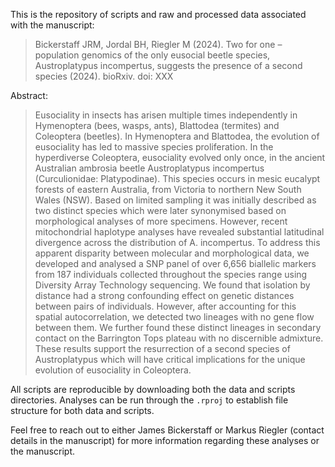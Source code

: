 This is the repository of scripts and raw and processed data associated with the manuscript:

>Bickerstaff JRM, Jordal BH, Riegler M (2024). Two for one – population genomics of the only eusocial beetle species, Austroplatypus incompertus, suggests the presence of a second species (2024). bioRxiv. doi: XXX

Abstract:

>Eusociality in insects has arisen multiple times independently in Hymenoptera (bees, wasps, ants), Blattodea (termites) and Coleoptera (beetles). In Hymenoptera and Blattodea, the evolution of eusociality has led to massive species proliferation. In the hyperdiverse Coleoptera, eusociality evolved only once, in the ancient Australian ambrosia beetle Austroplatypus incompertus (Curculionidae: Platypodinae). This species occurs in mesic eucalypt forests of eastern Australia, from Victoria to northern New South Wales (NSW). Based on limited sampling it was initially described as two distinct species which were later synonymised based on morphological analyses of more specimens. However, recent mitochondrial haplotype analyses have revealed substantial latitudinal divergence across the distribution of A. incompertus. To address this apparent disparity between molecular and morphological data, we developed and analysed a SNP panel of over 6,656 biallelic markers from 187 individuals collected throughout the species range using Diversity Array Technology sequencing. We found that isolation by distance had a strong confounding effect on genetic distances between pairs of individuals. However, after accounting for this spatial autocorrelation, we detected two lineages with no gene flow between them. We further found these distinct lineages in secondary contact on the Barrington Tops plateau with no discernible admixture. These results support the resurrection of a second species of Austroplatypus which will have critical implications for the unique evolution of eusociality in Coleoptera.

All scripts are reproducible by downloading both the data and scripts directories. Analyses can be run through the ```.rproj``` to establish file structure for both data and scripts.

Feel free to reach out to either James Bickerstaff or Markus Riegler (contact details in the manuscript) for more information regarding these analyses or the manuscript.
